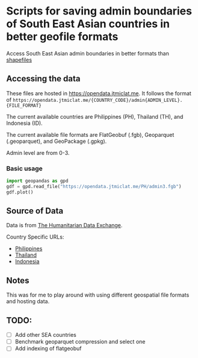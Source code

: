 # Scripts for saving admin boundaries of South East Asian countries in better geofile formats

Access South East Asian admin boundaries in better formats than [shapefiles](http://switchfromshapefile.org/)

## Accessing the data

These files are hosted in https://opendata.jtmiclat.me.
It follows the format of `https://opendata.jtmiclat.me/{COUNTRY_CODE}/admin{ADMIN_LEVEL}.{FILE_FORMAT}`

The current available countries are Philippines (PH), Thailand (TH), and Indonesia (ID).

The current available file formats are FlatGeobuf (.fgb), Geoparquet (.geoparquet), and GeoPackage (.gpkg).

Admin level are from 0-3.

### Basic usage

```python
import geopandas as gpd
gdf = gpd.read_file("https://opendata.jtmiclat.me/PH/admin3.fgb")
gdf.plot()
```

## Source of Data

Data is from [The Humanitarian Data Exchange](https://data.humdata.org/).

Country Specific URLs:

- [Philippines](https://data.humdata.org/dataset/cod-ab-phl)
- [Thailand](https://data.humdata.org/dataset/cod-ab-tha)
- [Indonesia](https://data.humdata.org/dataset/cod-ab-ind)

## Notes

This was for me to play around with using different geospatial file formats and hosting data.

## TODO:

- [ ] Add other SEA countries
- [ ] Benchmark geoparquet compression and select one
- [ ] Add indexing of flatgeobuf
